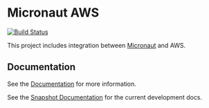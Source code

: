 # Micronaut AWS

[![Build Status](https://travis-ci.org/micronaut-projects/micronaut-aws.svg?branch=master)](https://travis-ci.org/micronaut-projects/micronaut-aws)

This project includes integration between [Micronaut](http://micronaut.io) and AWS.

## Documentation

See the [Documentation](https://micronaut-projects.github.io/micronaut-aws/latest/guide) for more information.

See the [Snapshot Documentation](https://micronaut-projects.github.io/micronaut-aws/snapshot/guide) for the current development docs.

